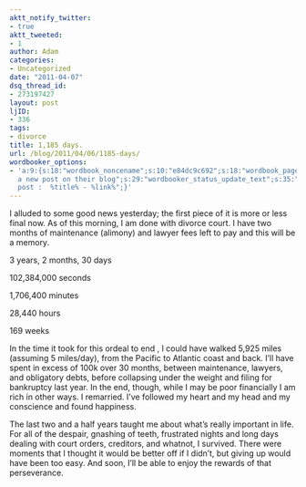 ```yaml
---
aktt_notify_twitter:
- true
aktt_tweeted:
- 1
author: Adam
categories:
- Uncategorized
date: "2011-04-07"
dsq_thread_id:
- 273197427
layout: post
ljID:
- 336
tags:
- divorce
title: 1,185 days.
url: /blog/2011/04/06/1185-days/
wordbooker_options:
- 'a:9:{s:18:"wordbook_noncename";s:10:"e84dc9c692";s:18:"wordbook_page_post";s:4:"-100";s:18:"wordbook_orandpage";s:1:"2";s:23:"wordbook_default_author";s:1:"1";s:23:"wordbook_extract_length";s:3:"256";s:19:"wordbook_actionlink";s:3:"300";s:26:"wordbooker_publish_default";s:2:"on";s:18:"wordbook_attribute";s:30:"Wrote
  a new post on their blog";s:29:"wordbooker_status_update_text";s:35:": New blog
  post :  %title% - %link%";}'
---
```

I alluded to some good news yesterday; the first piece of it is more or less final now. As of this morning, I am done with divorce court. I have two months of maintenance (alimony) and lawyer fees left to pay and this will be a memory.

3 years, 2 months, 30 days
  
102,384,000 seconds
  
1,706,400 minutes
  
28,440 hours
  
169 weeks

In the time it took for this ordeal to end , I could have walked 5,925 miles (assuming 5 miles/day), from the Pacific to Atlantic coast and back. I&#8217;ll have spent in excess of 100k over 30 months, between maintenance, lawyers, and obligatory debts, before collapsing under the weight and filing for bankruptcy last year. In the end, though, while I may be poor financially I am rich in other ways. I remarried. I&#8217;ve followed my heart and my head and my conscience and found happiness.

The last two and a half years taught me about what&#8217;s really important in life. For all of the despair, gnashing of teeth, frustrated nights and long days dealing with court orders, creditors, and whatnot, I survived. There were moments that I thought it would be better off if I didn&#8217;t, but giving up would have been too easy. And soon, I&#8217;ll be able to enjoy the rewards of that perseverance.
